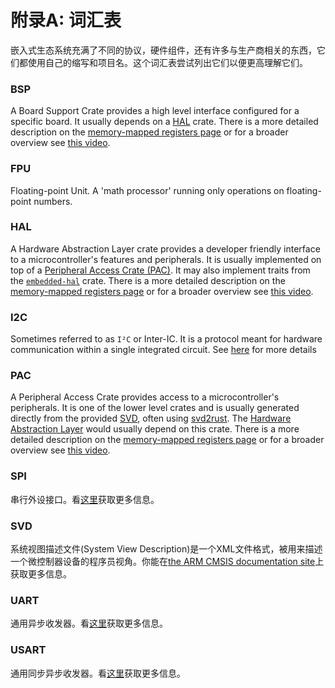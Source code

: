 # 附录A: 词汇表

嵌入式生态系统充满了不同的协议，硬件组件，还有许多与生产商相关的东西，它们都使用自己的缩写和项目名。这个词汇表尝试列出它们以便更高理解它们。

### BSP

A Board Support Crate provides a high level interface configured for a specific
board. It usually depends on a [HAL](#hal) crate.
There is a more detailed description on the [memory-mapped registers page](../start/registers.md)
or for a broader overview see [this video](https://youtu.be/vLYit_HHPaY).

### FPU

Floating-point Unit. A 'math processor' running only operations on floating-point numbers.

### HAL

A Hardware Abstraction Layer crate provides a developer friendly interface to a microcontroller's
features and peripherals. It is usually implemented on top of a [Peripheral Access Crate (PAC)](#pac).
It may also implement traits from the [`embedded-hal`](https://crates.io/crates/embedded-hal) crate.
There is a more detailed description on the [memory-mapped registers page](../start/registers.md)
or for a broader overview see [this video](https://youtu.be/vLYit_HHPaY).

### I2C

Sometimes referred to as `I²C` or Inter-IC. It is a protocol meant for hardware communication
within a single integrated circuit. See [here][i2c] for more details

[i2c]: https://en.wikipedia.org/wiki/I2c

### PAC

A Peripheral Access Crate provides access to a microcontroller's peripherals. It is one of
the lower level crates and is usually generated directly from the provided [SVD](#svd), often
using [svd2rust](https://github.com/rust-embedded/svd2rust/). The [Hardware Abstraction Layer](#hal)
would usually depend on this crate.
There is a more detailed description on the [memory-mapped registers page](../start/registers.md)
or for a broader overview see [this video](https://youtu.be/vLYit_HHPaY).

### SPI

串行外设接口。看[这里][spi]获取更多信息。

[spi]: https://en.wikipedia.org/wiki/Serial_peripheral_interface

### SVD

系统视图描述文件(System View Description)是一个XML文件格式，被用来描述一个微控制器设备的程序员视角。你能在[the ARM CMSIS documentation site](https://www.keil.com/pack/doc/CMSIS/SVD/html/index.html)上获取更多信息。

### UART

通用异步收发器。看[这里][uart]获取更多信息。

[uart]: https://en.wikipedia.org/wiki/Universal_asynchronous_receiver-transmitter

### USART

通用同步异步收发器。看[这里][usart]获取更多信息。

[usart]: https://en.wikipedia.org/wiki/Universal_synchronous_and_asynchronous_receiver-transmitter
